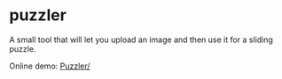# puzzler
A small tool that will let you upload an image and then use it for a sliding puzzle.

Online demo: [Puzzler/](https://dev.bogdanbucur.eu/awesomest-projects/puzzler/)
